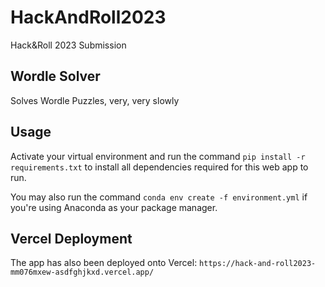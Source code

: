 # HackAndRoll2023
Hack&amp;Roll 2023 Submission

## Wordle Solver
Solves Wordle Puzzles, very, very slowly

## Usage
Activate your virtual environment and run the command `pip install -r requirements.txt` to install 
all dependencies required for this web app to run.

You may also run the command `conda env create -f environment.yml` if you're using Anaconda as your 
package manager.

## Vercel Deployment
The app has also been deployed onto Vercel: `https://hack-and-roll2023-mm076mxew-asdfghjkxd.vercel.app/`